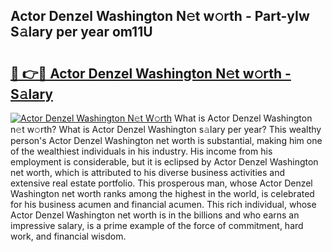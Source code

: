 ## Actor Denzel Washington N𝚎t w𝚘rth - Part-yIw S𝚊lary per year om11U

# <h2><a href="http://gc46qro.nevu.top/?p=Actor+Denzel+Washington">🔗 👉🔴 Actor Denzel Washington N𝚎t w𝚘rth - S𝚊lary</a></h2>

[![Actor Denzel Washington N𝚎t W𝚘rth](https://i.imgur.com/Oavwk0R.jpeg)](http://gc46qro.nevu.top/?p=Actor+Denzel+Washington)
What is Actor Denzel Washington n𝚎t w𝚘rth? What is Actor Denzel Washington s𝚊lary per year?
This wealthy person's Actor Denzel Washington net worth is substantial, making him one of the wealthiest individuals in his industry. His income from his employment is considerable, but it is eclipsed by Actor Denzel Washington net worth, which is attributed to his diverse business activities and extensive real estate portfolio. This prosperous man, whose Actor Denzel Washington net worth ranks among the highest in the world, is celebrated for his business acumen and financial acumen. This rich individual, whose Actor Denzel Washington net worth is in the billions and who earns an impressive salary, is a prime example of the force of commitment, hard work, and financial wisdom.
